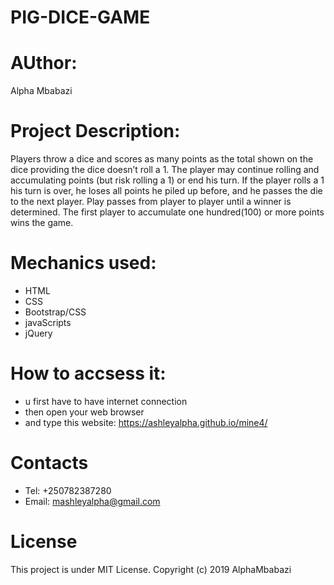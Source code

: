 # PIG-DICE-GAME

# AUthor: 

Alpha Mbabazi

# Project Description:

Players throw a dice and scores as many points as the total shown on the dice providing the dice doesn’t roll a 1. The player may continue rolling and accumulating points (but risk rolling a 1) or end his turn. If the player rolls a 1 his turn is over, he loses all points he piled up before, and he passes the die to the next player. Play passes from player to player until a winner is determined. The first player to accumulate one hundred(100) or more points wins the game.

# Mechanics used: 

* HTML
* CSS
* Bootstrap/CSS
* javaScripts
* jQuery

# How to accsess it:

* u first have to have internet connection
* then open your web browser
* and type this website: https://ashleyalpha.github.io/mine4/

# Contacts

* Tel: +250782387280
* Email: mashleyalpha@gmail.com

# License

This project is under MIT License. Copyright (c) 2019 AlphaMbabazi
